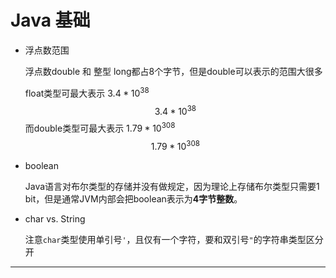 # Java 基础

* 浮点数范围

  浮点数double 和 整型 long都占8个字节，但是double可以表示的范围大很多

  float类型可最大表示 $3.4 * 10^{38}$
  $$
  3.4 * 10^{38}
  $$
  而double类型可最大表示 $1.79 * 10^{308}$
  $$
  1.79 * 10^{308}
  $$

  

* boolean

  Java语言对布尔类型的存储并没有做规定，因为理论上存储布尔类型只需要1 bit，但是通常JVM内部会把boolean表示为**4字节整数**。



* char vs. String

  注意`char`类型使用单引号`'`，且仅有一个字符，要和双引号`"`的字符串类型区分开





---



